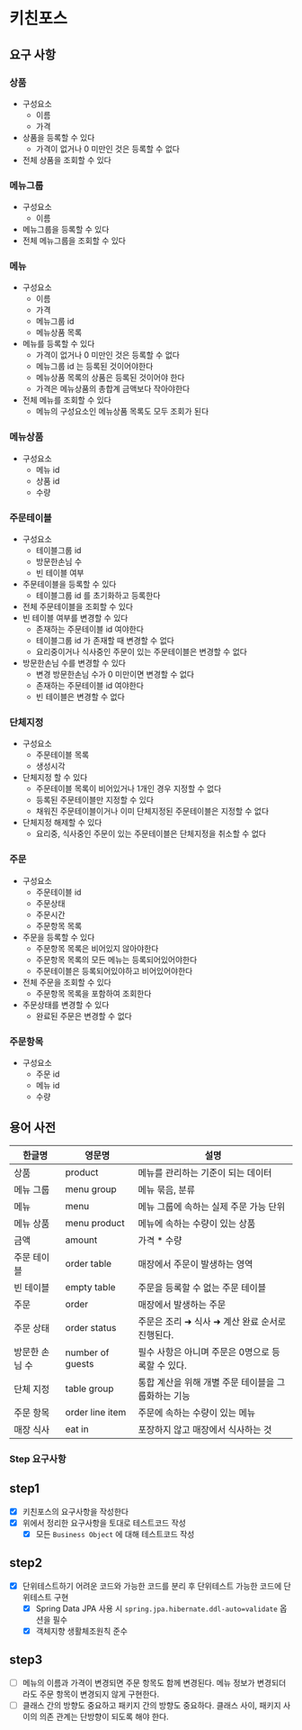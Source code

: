 # 키친포스

## 요구 사항

### 상품

- 구성요소
  - 이름
  - 가격
- 상품을 등록할 수 있다
  - 가격이 없거나 0 미만인 것은 등록할 수 없다
- 전체 상품을 조회할 수 있다

### 메뉴그룹

- 구성요소
  - 이름
- 메뉴그룹을 등록할 수 있다
- 전체 메뉴그룹을 조회할 수 있다

### 메뉴

- 구성요소
  - 이름
  - 가격
  - 메뉴그룹 id
  - 메뉴상품 목록
- 메뉴를 등록할 수 있다
  - 가격이 없거나 0 미만인 것은 등록할 수 없다
  - 메뉴그룹 id 는 등록된 것이어야한다
  - 메뉴상품 목록의 상품은 등록된 것이어야 한다
  - 가격은 메뉴상품의 총합계 금액보다 작아야한다
- 전체 메뉴를 조회할 수 있다
  - 메뉴의 구성요소인 메뉴상품 목록도 모두 조회가 된다

### 메뉴상품

- 구성요소
  - 메뉴 id
  - 상품 id
  - 수량

### 주문테이블

- 구성요소
  - 테이블그룹 id
  - 방문한손님 수
  - 빈 테이블 여부
- 주문테이블을 등록할 수 있다
  - 테이블그룹 id 를 초기화하고 등록한다
- 전체 주문테이블을 조회할 수 있다
- 빈 테이블 여부를 변경할 수 있다
  - 존재하는 주문테이블 id 여야한다
  - 테이블그룹 id 가 존재할 때 변경할 수 없다
  - 요리중이거나 식사중인 주문이 있는 주문테이블은 변경할 수 없다
- 방문한손님 수를 변경할 수 있다
  - 변경 방문한손님 수가 0 미만이면 변경할 수 없다
  - 존재하는 주문테이블 id 여야한다
  - 빈 테이블은 변경할 수 없다

### 단체지정

- 구성요소
  - 주문테이블 목록
  - 생성시각
- 단체지정 할 수 있다
  - 주문테이블 목록이 비어있거나 1개인 경우 지정할 수 없다
  - 등록된 주문테이블만 지정할 수 있다
  - 채워진 주문테이블이거나 이미 단체지정된 주문테이블은 지정할 수 없다
- 단체지정 해제할 수 있다
  - 요리중, 식사중인 주문이 있는 주문테이블은 단체지정을 취소할 수 없다

### 주문

- 구성요소
  - 주문테이블 id
  - 주문상태
  - 주문시간
  - 주문항목 목록
- 주문을 등록할 수 있다
  - 주문항목 목록은 비어있지 않아야한다
  - 주문항목 목록의 모든 메뉴는 등록되어있어야한다
  - 주문테이블은 등록되어있야하고 비어있어야한다
- 전체 주문을 조회할 수 있다
  - 주문항목 목록을 포함하여 조회한다
- 주문상태를 변경할 수 있다
  - 완료된 주문은 변경할 수 없다

### 주문항목

- 구성요소
  - 주문 id
  - 메뉴 id
  - 수량

## 용어 사전

| 한글명 | 영문명 | 설명 |
| --- | --- | --- |
| 상품 | product | 메뉴를 관리하는 기준이 되는 데이터 |
| 메뉴 그룹 | menu group | 메뉴 묶음, 분류 |
| 메뉴 | menu | 메뉴 그룹에 속하는 실제 주문 가능 단위 |
| 메뉴 상품 | menu product | 메뉴에 속하는 수량이 있는 상품 |
| 금액 | amount | 가격 * 수량 |
| 주문 테이블 | order table | 매장에서 주문이 발생하는 영역 |
| 빈 테이블 | empty table | 주문을 등록할 수 없는 주문 테이블 |
| 주문 | order | 매장에서 발생하는 주문 |
| 주문 상태 | order status | 주문은 조리 ➜ 식사 ➜ 계산 완료 순서로 진행된다. |
| 방문한 손님 수 | number of guests | 필수 사항은 아니며 주문은 0명으로 등록할 수 있다. |
| 단체 지정 | table group | 통합 계산을 위해 개별 주문 테이블을 그룹화하는 기능 |
| 주문 항목 | order line item | 주문에 속하는 수량이 있는 메뉴 |
| 매장 식사 | eat in | 포장하지 않고 매장에서 식사하는 것 |

### Step 요구사항

## step1

-[x] 키친포스의 요구사항을 작성한다
-[x] 위에서 정리한 요구사항을 토대로 테스트코드 작성
  -[x] 모든 `Business Object` 에 대해 테스트코드 작성

## step2

-[x] 단위테스트하기 어려운 코드와 가능한 코드를 분리 후 단위테스트 가능한 코드에 단위테스트 구현
  -[x] Spring Data JPA 사용 시 `spring.jpa.hibernate.ddl-auto=validate` 옵션을 필수
  -[x] 객체지향 생활체조원칙 준수

## step3

-[ ] 메뉴의 이름과 가격이 변경되면 주문 항목도 함께 변경된다. 메뉴 정보가 변경되더라도 주문 항목이 변경되지 않게 구현한다.
-[ ] 클래스 간의 방향도 중요하고 패키지 간의 방향도 중요하다. 클래스 사이, 패키지 사이의 의존 관계는 단방향이 되도록 해야 한다.
